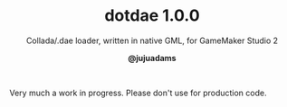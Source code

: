 <h1 align="center">dotdae 1.0.0</h1>

<p align="center">Collada/.dae loader, written in native GML, for GameMaker Studio 2 </p>

<p align="center"><b>@jujuadams</b></p>

&nbsp;

Very much a work in progress. Please don't use for production code.
